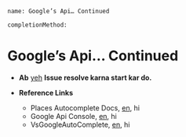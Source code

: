 ```ngmeta
name: Google’s Api… Continued

completionMethod:
```

# Google’s Api… Continued

- **Ab** [yeh](https://github.com/vidur149/angular-weather/issues/2) **Issue resolve karna start kar do.** 

- **Reference Links**
	- Places Autocomplete Docs, [en](https://developers.google.com/maps/documentation/javascript/places-autocomplete), hi
	- Google Api Console, [en](https://console.developers.google.com/projectselector/apis/dashboard), hi
	- VsGoogleAutoComplete, [en](https://github.com/vskosp/vsGoogleAutocomplete#getting-started), hi

